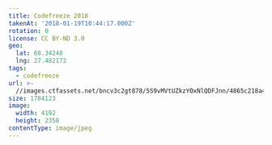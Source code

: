 ```yaml
---
title: Codefreeze 2018
takenAt: '2018-01-19T10:44:17.000Z'
rotation: 0
license: CC BY-ND 3.0
geo:
  lat: 68.34248
  lng: 27.482172
tags:
  - codefreeze
url: >-
  //images.ctfassets.net/bncv3c2gt878/5S9vMVtUZkzYOxNlQDFJnn/4865c218a4eba4ac365872a7ae8b080d/codefreeze-2018_28023185669_o
size: 1784123
image:
  width: 4192
  height: 2358
contentType: image/jpeg
---
```


